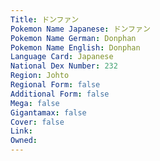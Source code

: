```yaml
---
﻿Title: ドンファン
Pokemon Name Japanese: ドンファン
Pokemon Name German: Donphan
Pokemon Name English: Donphan
Language Card: Japanese
National Dex Number: 232
Region: Johto
Regional Form: false
Additional Form: false
Mega: false
Gigantamax: false
Cover: false
Link: 
Owned: 
---
```

